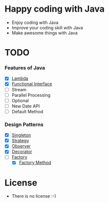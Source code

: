 # Happy coding with Java
- Enjoy coding with Java
- Improve your coding skill with Java
- Make awesome things with Java

# TODO
### Features of Java
  - [x] [Lambda](src/main/java/io/huna/lambda/)
  - [x] [Functional Interface](src/main/java/io/huna/function/)
  - [ ] Stream
  - [ ] Parallel Processing
  - [ ] Optional
  - [ ] New Date API
  - [ ] Default Method
  
### Design Patterns
  - [x] [Singleton](src/main/java/io/huna/patterns/singleton/)
  - [X] [Strategy](src/main/java/io/huna/patterns/strategy)
  - [x] [Observer](src/main/java/io/huna/patterns/observer)
  - [x] [Decorator](src/main/java/io/huna/patterns/decorator)
  - [ ] [Factory](src/main/java/io/huna/patterns/factory)
    - [x] [Factory Method](src/main/java/io/huna/patterns/factory/method)
  
# License
- There is no license :-)
